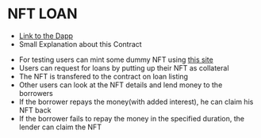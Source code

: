 # NFT LOAN
- [ Link to the Dapp ](https://nftloancelo.netlify.app/)
- Small Explanation about this Contract

<!-- [![Dacade Submission](https://i.postimg.cc/L6pvb3Gb/dacade-submission.jpg)](https://www.youtube.com/watch?v=jj5OdLeW5N0 "Dacade Submission") -->

- For testing users can mint some dummy NFT using [this site](https://celotestminter.netlify.app/)
- Users can request for loans by putting up their NFT as collateral 
- The NFT is transfered to the contract on loan listing
- Other users can look at the NFT details and lend money to the borrowers
- If the borrower repays the money(with added interest), he can claim his NFT back
- If the borrower fails to repay the money in the specified duration, the lender can claim the NFT
